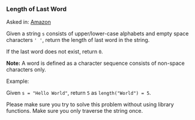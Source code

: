 ### Length of Last Word

Asked in: [Amazon](#)

Given a string `s` consists of upper/lower-case alphabets and empty space characters `' '`, return the length of last word in the string.

If the last word does not exist, return `0`.

**Note:** A word is defined as a character sequence consists of non-space characters only.

Example:

Given `s = "Hello World"`, return `5` as `length("World") = 5`.

Please make sure you try to solve this problem without using library functions. Make sure you only traverse the string once.
